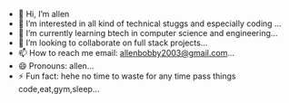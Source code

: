 - 👋 Hi, I’m allen
- 👀 I’m interested in all kind of technical stuggs and especially coding ...
- 🌱 I’m currently learning btech in computer science and engineering...
- 💞️ I’m looking to collaborate on full stack projects...
- 📫 How to reach me email: allenbobby2003@gmail.com...
- 😄 Pronouns: allen...
- ⚡ Fun fact: hehe no time to waste for any time pass things  code,eat,gym,sleep...

<!---
melo-maniac-29/melo-maniac-29 is a ✨ special ✨ repository because its `README.md` (this file) appears on your GitHub profile.
You can click the Preview link to take a look at your changes.
--->
